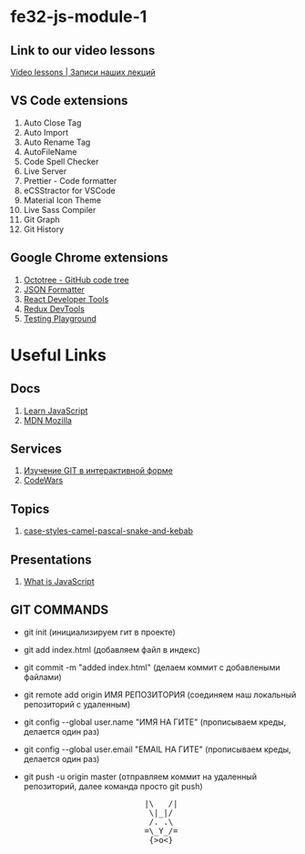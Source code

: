# fe32-js-module-1

## Link to our video lessons
  
  [Video lessons | Записи наших лекций](https://disk.yandex.com/client/disk/%D0%97%D0%B0%D0%BF%D0%B8%D1%81%D1%8C%20%D0%B7%D0%B0%D0%BD%D1%8F%D1%82%D0%B8%D0%B9%20/%D0%9D%D0%B0%D0%BF%D1%80%D0%B0%D0%B2%D0%BB%D0%B5%D0%BD%D0%B8%D1%8F/Front%20End%20/FE32-onl)
  
  ## VS Code extensions 

 1. Auto Close Tag
 2. Auto Import
 3. Auto Rename Tag
 4. AutoFileName
 5. Code Spell Checker
 6. Live Server
 7. Prettier - Code formatter
 8. eCSStractor for VSCode
 9. Material Icon Theme
 10. Live Sass Compiler
 11. Git Graph
 12. Git History

 ## Google Chrome extensions
 
  1. [Octotree - GitHub code tree](https://chrome.google.com/webstore/detail/octotree-github-code-tree/bkhaagjahfmjljalopjnoealnfndnagc)
  2. [JSON Formatter](https://chrome.google.com/webstore/detail/json-formatter/bcjindcccaagfpapjjmafapmmgkkhgoa)
  3. [React Developer Tools](https://chrome.google.com/webstore/detail/react-developer-tools/fmkadmapgofadopljbjfkapdkoienihi)
  4. [Redux DevTools](https://chrome.google.com/webstore/detail/redux-devtools/lmhkpmbekcpmknklioeibfkpmmfibljd)
  5. [Testing Playground](https://chrome.google.com/webstore/detail/testing-playground/hejbmebodbijjdhflfknehhcgaklhano)

# Useful Links

## Docs
  
  1. [Learn JavaScript](https://learn.javascript.ru/)
  2. [MDN Mozilla](https://developer.mozilla.org/ru/docs/Web/JavaScript)
  
## Services
  
  1. [Изучение GIT в интерактивной форме](https://learngitbranching.js.org/?locale=ru_RU)
  2. [CodeWars](https://www.codewars.com/)

## Topics

  1. [case-styles-camel-pascal-snake-and-kebab](https://betterprogramming.pub/string-case-styles-camel-pascal-snake-and-kebab-case-981407998841)

## Presentations

  1. [What is JavaScript](https://slides.com/dmitryko-1/hello-world/fullscreen)

## GIT COMMANDS
 - git init  (инициализируем гит в проекте)
 - git add index.html (добавляем файл в индекс)
 - git commit -m "added index.html" (делаем коммит с добавлеными файлами)

 - git remote add origin ИМЯ РЕПОЗИТОРИЯ (соединяем наш локальный репозиторий с удаленным)
 - git config --global user.name "ИМЯ НА ГИТЕ" (прописываем креды, делается один раз)
 - git config --global user.email "EMAIL НА ГИТЕ" (прописываем креды, делается один раз)

 - git push -u origin master (отправляем коммит на удаленный репозиторий, далее команда просто git push)

<pre align="center">
    |\   /| 
   \|_|/
   /. .\
   =\_Y_/=
   {>o<}
</pre>
